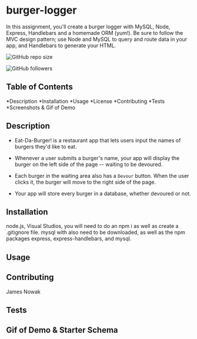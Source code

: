 # burger-logger
In this assignment, you'll create a burger logger with MySQL, Node, Express, Handlebars and a homemade ORM (yum!). Be sure to follow the MVC design pattern; use Node and MySQL to query and route data in your app, and Handlebars to generate your HTML.


 ![GitHub repo size](https://img.shields.io/github/repo-size/JN3AZ/burger-logger?logo=github&logoColor=green&style=plastic)

 ![GitHub followers](https://img.shields.io/github/followers/JN3AZ) 

##  Table of Contents

*Description
*Installation
*Usage
*License
*Contributing
*Tests
*Screenshots & Gif of Demo

##  Description

* Eat-Da-Burger! is a restaurant app that lets users input the names of burgers they'd like to eat.

* Whenever a user submits a burger's name, your app will display the burger on the left side of the page -- waiting to be devoured.

* Each burger in the waiting area also has a `Devour` button. When the user clicks it, the burger will move to the right side of the page.

* Your app will store every burger in a database, whether devoured or not.


##  Installation

node.js, Visual Studios, you will need to do an npm i as well as create a .gitignore file. mysql with also need to be downloaded, as well as the npm packages express, express-handlebars, and mysql.

##  Usage



##  Contributing

James Nowak

##  Tests



##  Gif of Demo & Starter Schema 

